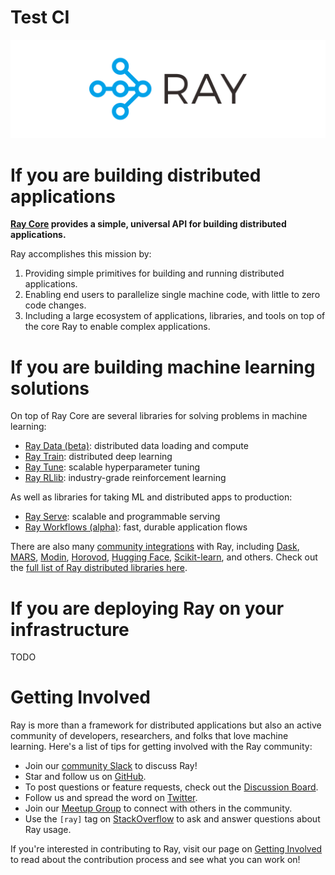 # Test CI
![Ray logo](images/ray_header_logo.png)

# If you are building distributed applications
**[Ray Core](ray-distributed-compute/getting-started.md) provides a simple, universal API for building distributed applications.**

Ray accomplishes this mission by:

1. Providing simple primitives for building and running distributed applications.
2. Enabling end users to parallelize single machine code, with little to zero code changes.
3. Including a large ecosystem of applications, libraries, and tools on top of the core Ray to enable complex applications.

<!-- **Ray Core** provides the simple primitives for application building. -->

# If you are building machine learning solutions
On top of Ray Core are several libraries for solving problems in machine learning:

- [Ray Data (beta)](ray-ml/ray-data/getting-started.md): distributed data loading and compute
- [Ray Train](ray-ml/ray-train/getting-started.md): distributed deep learning
- [Ray Tune](ray-ml/ray-tune/getting-started.md): scalable hyperparameter tuning
- [Ray RLlib](ray-ml/ray-rllib/getting-started.md): industry-grade reinforcement learning

As well as libraries for taking ML and distributed apps to production:

- [Ray Serve](ray-ml/ray-serve/getting-started.md): scalable and programmable serving
- [Ray Workflows (alpha)](ray-ml/ray-workflows/getting-started.md): fast, durable application flows

There are also many [community integrations](ecosystem/integrations/integrations.md) with Ray, including [Dask](https://docs.ray.io/en/latest/data/dask-on-ray.html), [MARS](https://docs.ray.io/en/latest/data/mars-on-ray.html), [Modin](https://github.com/modin-project/modin), [Horovod](https://horovod.readthedocs.io/en/stable/ray_include.html), [Hugging Face](https://huggingface.co/transformers/main_classes/trainer.html#transformers.Trainer.hyperparameter_search), [Scikit-learn](ecosystem/integrations/joblib.md), and others. Check out the [full list of Ray distributed libraries here](ecosystem/integrations/integrations.md).


# If you are deploying Ray on your infrastructure
TODO

# Getting Involved

Ray is more than a framework for distributed applications but also an active community of developers,
researchers, and folks that love machine learning. Here's a list of tips for getting involved with the Ray community:

- Join our [community Slack](https://forms.gle/9TSdDYUgxYs8SA9e8) to discuss Ray!
- Star and follow us on [GitHub](https://github.com/ray-project/ray).
- To post questions or feature requests, check out the [Discussion Board](https://discuss.ray.io/).
- Follow us and spread the word on [Twitter](https://twitter.com/raydistributed).
- Join our [Meetup Group](https://www.meetup.com/Bay-Area-Ray-Meetup/) to connect with others in the community.
- Use the `[ray]` tag on [StackOverflow](https://stackoverflow.com/questions/tagged/ray) to ask and answer questions about Ray usage.

If you're interested in contributing to Ray, visit our page on [Getting Involved](contributor-guide/getting-involved.md) to read about the contribution process and see what you can work on!

<!-- 
# More Information

Here are some talks, papers, and press coverage involving Ray and its libraries. Please raise an issue if any of the below links are broken, or if you'd like to add your own talk! -->

<!-- 
Blog and Press
--------------

  - `Modern Parallel and Distributed Python: A Quick Tutorial on Ray <https://towardsdatascience.com/modern-parallel-and-distributed-python-a-quick-tutorial-on-ray-99f8d70369b8>`_
  - `Why Every Python Developer Will Love Ray <https://www.datanami.com/2019/11/05/why-every-python-developer-will-love-ray/>`_
  - `Ray: A Distributed System for AI (BAIR) <http://bair.berkeley.edu/blog/2018/01/09/ray/>`_
  - `10x Faster Parallel Python Without Python Multiprocessing <https://towardsdatascience.com/10x-faster-parallel-python-without-python-multiprocessing-e5017c93cce1>`_
  - `Implementing A Parameter Server in 15 Lines of Python with Ray <https://ray-project.github.io/2018/07/15/parameter-server-in-fifteen-lines.html>`_
  - `Ray Distributed AI Framework Curriculum <https://rise.cs.berkeley.edu/blog/ray-intel-curriculum/>`_
  - `RayOnSpark: Running Emerging AI Applications on Big Data Clusters with Ray and Analytics Zoo <https://medium.com/riselab/rayonspark-running-emerging-ai-applications-on-big-data-clusters-with-ray-and-analytics-zoo-923e0136ed6a>`_
  - `First user tips for Ray <https://rise.cs.berkeley.edu/blog/ray-tips-for-first-time-users/>`_
  - [Tune] `Tune: a Python library for fast hyperparameter tuning at any scale <https://towardsdatascience.com/fast-hyperparameter-tuning-at-scale-d428223b081c>`_
  - [Tune] `Cutting edge hyperparameter tuning with Ray Tune <https://medium.com/riselab/cutting-edge-hyperparameter-tuning-with-ray-tune-be6c0447afdf>`_
  - [RLlib] `New Library Targets High Speed Reinforcement Learning <https://www.datanami.com/2018/02/01/rays-new-library-targets-high-speed-reinforcement-learning/>`_
  - [RLlib] `Scaling Multi Agent Reinforcement Learning <http://bair.berkeley.edu/blog/2018/12/12/rllib/>`_
  - [RLlib] `Functional RL with Keras and Tensorflow Eager <https://bair.berkeley.edu/blog/2019/10/14/functional-rl/>`_
  - [Modin] `How to Speed up Pandas by 4x with one line of code <https://www.kdnuggets.com/2019/11/speed-up-pandas-4x.html>`_
  - [Modin] `Quick Tip – Speed up Pandas using Modin <https://pythondata.com/quick-tip-speed-up-pandas-using-modin/>`_
  - `Ray Blog`_

.. _`Ray Blog`: https://ray-project.github.io/

Talks (Videos)
--------------

 - `Unifying Large Scale Data Preprocessing and Machine Learning Pipelines with Ray Datasets | PyData 2021 <https://zoom.us/rec/share/0cjbk_YdCTbiTm7gNhzSeNxxTCCEy1pCDUkkjfBjtvOsKGA8XmDOx82jflHdQCUP.fsjQkj5PWSYplOTz?startTime=1635456658000>`_ `(slides) <https://docs.google.com/presentation/d/19F_wxkpo1JAROPxULmJHYZd3sKryapkbMd0ib3ndMiU/edit?usp=sharing>`_
 - `Programming at any Scale with Ray | SF Python Meetup Sept 2019 <https://www.youtube.com/watch?v=LfpHyIXBhlE>`_
 - `Ray for Reinforcement Learning | Data Council 2019 <https://www.youtube.com/watch?v=Ayc0ca150HI>`_
 - `Scaling Interactive Pandas Workflows with Modin <https://www.youtube.com/watch?v=-HjLd_3ahCw>`_
 - `Ray: A Distributed Execution Framework for AI | SciPy 2018 <https://www.youtube.com/watch?v=D_oz7E4v-U0>`_
 - `Ray: A Cluster Computing Engine for Reinforcement Learning Applications | Spark Summit <https://www.youtube.com/watch?v=xadZRRB_TeI>`_
 - `RLlib: Ray Reinforcement Learning Library | RISECamp 2018 <https://www.youtube.com/watch?v=eeRGORQthaQ>`_
 - `Enabling Composition in Distributed Reinforcement Learning | Spark Summit 2018 <https://www.youtube.com/watch?v=jAEPqjkjth4>`_
 - `Tune: Distributed Hyperparameter Search | RISECamp 2018 <https://www.youtube.com/watch?v=38Yd_dXW51Q>`_

Slides
------

- `Talk given at UC Berkeley DS100 <https://docs.google.com/presentation/d/1sF5T_ePR9R6fAi2R6uxehHzXuieme63O2n_5i9m7mVE/edit?usp=sharing>`_
- `Talk given in October 2019 <https://docs.google.com/presentation/d/13K0JsogYQX3gUCGhmQ1PQ8HILwEDFysnq0cI2b88XbU/edit?usp=sharing>`_
- [Tune] `Talk given at RISECamp 2019 <https://docs.google.com/presentation/d/1v3IldXWrFNMK-vuONlSdEuM82fuGTrNUDuwtfx4axsQ/edit?usp=sharing>`_

Papers
------

- `Ray 1.0 Architecture whitepaper`_ **(new)**
- `Ray Design Patterns`_ **(new)**
- `RLlib paper`_
- `RLlib flow paper`_
- `Tune paper`_

*Older papers:*

- `Ray paper`_
- `Ray HotOS paper`_

.. _`Ray 1.0 Architecture whitepaper`: https://docs.google.com/document/d/1lAy0Owi-vPz2jEqBSaHNQcy2IBSDEHyXNOQZlGuj93c/preview
.. _`Ray Design Patterns`: https://docs.google.com/document/d/167rnnDFIVRhHhK4mznEIemOtj63IOhtIPvSYaPgI4Fg/edit
.. _`Ray paper`: https://arxiv.org/abs/1712.05889
.. _`Ray HotOS paper`: https://arxiv.org/abs/1703.03924
.. _`RLlib paper`: https://arxiv.org/abs/1712.09381
.. _`RLlib flow paper`: https://arxiv.org/abs/2011.12719
.. _`Tune paper`: https://arxiv.org/abs/1807.05118

.. toctree::
   :hidden:
   :maxdepth: -1
   :caption: Overview of Ray

   ray-overview/index.rst
   ray-libraries.rst
   installation.rst

.. toctree::
   :hidden:
   :maxdepth: -1
   :caption: Ray Core

   walkthrough.rst
   using-ray.rst
   Ray Job Submission <ray-job-submission/overview.rst>
   configure.rst
   ray-dashboard.rst
   Tutorial and Examples <auto_examples/overview.rst>
   Design patterns and anti-patterns <ray-design-patterns/index.rst>
   package-ref.rst

.. toctree::
   :hidden:
   :maxdepth: -1
   :caption: Multi-node Ray

   cluster/index.rst
   cluster/quickstart.rst
   cluster/guide.rst
   cluster/reference.rst
   cluster/cloud.rst
   cluster/ray-client.rst
   cluster/deploy.rst

.. toctree::
   :hidden:
   :maxdepth: -1
   :caption: Ray Serve

   serve/index.rst
   serve/tutorial.rst
   serve/core-apis.rst
   serve/http-servehandle.rst
   serve/deployment.rst
   serve/ml-models.rst
   serve/pipeline.rst
   serve/performance.rst
   serve/architecture.rst
   serve/tutorials/index.rst
   serve/faq.rst
   serve/package-ref.rst

.. toctree::
   :hidden:
   :maxdepth: -1
   :caption: Ray Data

   data/dataset.rst
   data/dataset-pipeline.rst
   data/dataset-ml-preprocessing.rst
   data/dataset-execution-model.rst
   data/dataset-tensor-support.rst
   data/package-ref.rst
   data/examples/big_data_ingestion
   data/dask-on-ray.rst
   data/mars-on-ray.rst
   data/modin/index.rst
   data/raydp.rst

.. toctree::
   :hidden:
   :maxdepth: -1
   :caption: Ray Workflows

   workflows/concepts.rst
   workflows/basics.rst
   workflows/management.rst
   workflows/actors.rst
   workflows/events.rst
   workflows/comparison.rst
   workflows/advanced.rst
   workflows/package-ref.rst

.. toctree::
   :hidden:
   :maxdepth: -1
   :caption: Ray Tune

   tune/index.rst
   tune/key-concepts.rst
   tune/user-guide.rst
   tune/tutorials/overview.rst
   tune/examples/index.rst
   tune/api_docs/overview.rst
   tune/contrib.rst

.. toctree::
   :hidden:
   :maxdepth: -1
   :caption: Ray RLlib

   rllib/index.rst
   rllib-toc.rst
   rllib/core-concepts.rst
   rllib-training.rst
   rllib-env.rst
   rllib-models.rst
   rllib-algorithms.rst
   rllib-sample-collection.rst
   rllib-offline.rst
   rllib-concepts.rst
   rllib-examples.rst
   rllib/package_ref/index.rst
   rllib-dev.rst

.. toctree::
   :hidden:
   :maxdepth: -1
   :caption: Ray Train

   train/train.rst
   train/user_guide.rst
   train/examples.rst
   train/architecture.rst
   train/api.rst
   train/migration-guide.rst
   RaySGD v1: Distributed Training Wrappers <raysgd/raysgd.rst>

.. toctree::
   :hidden:
   :maxdepth: -1
   :caption: More Libraries

   multiprocessing.rst
   joblib.rst
   xgboost-ray.rst
   lightgbm-ray.rst
   ray-lightning.rst
   ray-collective.rst

.. toctree::
   :hidden:
   :maxdepth: -1
   :caption: Observability

   ray-metrics.rst
   ray-debugging.rst
   ray-logging.rst
   ray-tracing.rst

.. toctree::
   :hidden:
   :maxdepth: -1
   :caption: Contributor Guide

   getting-involved.rst
   development.rst
   fake-autoscaler.rst
   whitepaper.rst
   debugging.rst
   profiling.rst -->